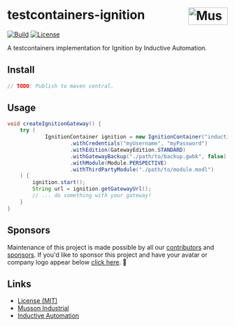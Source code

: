 # testcontainers-ignition [<img src="https://cdn.mussonindustrial.com/files/public/images/emblem.svg" alt="Musson Industrial Logo" width="90" height="40" align="right">][embr]

[![Build](https://github.com/mussonindustrial/testcontainers-ignition/actions/workflows/build.yml/badge.svg)]()
[![License](https://img.shields.io/badge/License-MIT-yellow.svg)](https://github.com/mussonindustrial/embr/blob/main/LICENSE)

A testcontainers implementation for Ignition by Inductive Automation.

## Install
```kotlin
// TODO: Publish to maven central.
```

## Usage
```java
void createIgnitionGateway() {
    try (
            IgnitionContainer ignition = new IgnitionContainer("inductiveautomation/ignition:8.1.33")
                    .withCredentials("myUsername", "myPassword")
                    .withEdition(GatewayEdition.STANDARD)
                    .withGatewayBackup("./path/to/backup.gwbk", false)
                    .withModule(Module.PERSPECTIVE)
                    .withThirdPartyModule("./path/to/module.modl")
    ) {
        ignition.start();
        String url = ignition.getGatewayUrl();
        // ... do something with your gateway!
    }
}
```

## Sponsors
Maintenance of this project is made possible by all our [contributors] and [sponsors].
If you'd like to sponsor this project and have your avatar or company logo appear below [click here](https://github.com/sponsors/mussonindustrial). 💖

## Links

-   [License (MIT)](LICENSE)
-   [Musson Industrial](https://mussonindustrial.com/)
-   [Inductive Automation](https://inductiveautomation.com/)

[embr]: https://github.com/mussonindustrial/embr
[contributors]: https://github.com/mussonindustrial/embr/graphs/contributors
[sponsors]: https://github.com/sponsors/mussonindustrial
